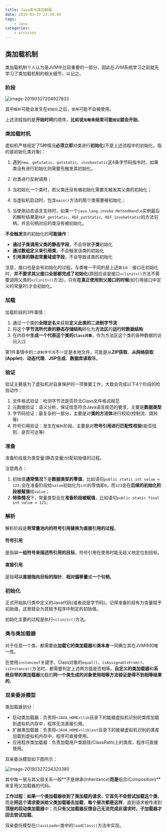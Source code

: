 ```yaml
---
title: Java类与类加载器
date: 2019-03-27 23:54:46
tags:
    - Java
categories:
    - archives
---
```


## 类加载机制

类加载机制个人认为是JVM中比较重要的一部分，因此在JVM系统学习之前就先学习了类加载机制的相关细节，以记之。

### 阶段

![image-20190327204927833](/images/类加载机制.png)

其中`解析`可能会发生在`初始化`之后，`使用`可能不会被使用。

上述流程指的是**开始时间**的顺序，**比如说`加载`未结束可能`验证`就会开始**。

### 类加载时机

虚拟机严格规定了5种情况**必须立即**对类进行**初始化**(不是上述流程中的初始化，指的是初始化类对象)：

1. 遇到`new`、`getstatic`、`putstatic`、`invokestatic`这4条字节码指令时，如果类没有进行初始化则需要先触发其初始化。

2. 对类进行反射调用；
3. 当初始化一个类时，若父类还没有被初始化需要先触发其父类的初始化；
4. 当虚拟机启动时，包含`main()`方法的那个类需要被初始化；
5. 当使用动态语言支持时，如果一个`java.lang.invoke.MethodHandle`实例最后的解析结果是`REF_getStatic`、`REF_putStatic`、`REF_invokeStatic`的方法句柄，并且句柄对应的类没有被初始化。

**不会触发**类的初始化的**可能操作**：

- **通过子类调用父类的静态字段**，不会导致**子类**初始化
- **通过数组定义来引用类**，不会触发该类的初始化
- **引用类的静态常量域或字段**，不会导致该类的初始化

注意，接口也是会有初始化的过程，与类唯一不同的是上述`第3点`：接口在初始化时，**并不要求其父接口全部都完成了初始化**(原因应该是接口`<clinit>()`方法不需要调用父类的`<clinit>()`方法)，只有**在真正使用到父接口的时候**(如引用接口中定义的常量时)才会初始化。

### 加载

加载阶段的3件事情：

1. 通过一个类的**全限定名**来获取**定义此类的二进制字节流**
2. 将这个**字节流所代表的静态存储结构**转化为**方法区**的**运行时数据结构**
3. 在内存中**生成一个代表这个类的`Class对象`**，作为方法区这个类的各种数据的访问入口

第1件事情中的`二进制字节流`不一定是本地文件，可能是从**ZIP获取**、**从网络获取(Applet)**、**动态代理**、**JSP生成**、**数据库读取**等。

### 验证

验证主要是为了虚拟机对自身保护的一项重要工作，大致会完成以下4个阶段的检验动作：

1. 文件格式验证：检测字节流是否符合Class文件格式规范
2. 元数据验证：语义分析，保证信息符合Java语言规范的要求，主要是**数据类型**
3. 字节码验证：最复杂的一部分，主要是对**类的方法体**进行校验(控制流、跳转等)
4. 符号引用验证：发生在`解析`阶段，主要是对**符号引用进行匹配性校验**(能否找到、是否可达等)

### 准备

准备阶段是为类变量(静态变量)分配初始值的过程。

注意两点：

1. 初始值**通常情况**下是**数据类型的零值**，比如语句`public static int value = 123;`会在准备阶段给`value`初始化为`int`的零值即`0`，而`123`会在**后续的初始化阶段被赋值**给`value`；
2. **特殊情况**下，常量类型会在**准备阶段被赋值**，比如语句`public static final int value = 123;`

### 解析

解析阶段是**将常量池内的符号引用替换为直接引用的过程**。

#### 符号引用

是指**以一组符号来描述所引用的目标**，符号引用在使用时能无歧义地定位到目标。

#### 直接引用

是指**可以直接指向目标的指针**、**相对偏移量**或**一个句柄**。

### 初始化

正式开始执行类中定义的Java代码(或者说是字节码)。记得准备阶段有为变量赋予初始值，这里就会为其赋予程序中制定的初始值。

初始化主要的过程是执行`<clinit>()`方法。

### 类与类加载器

对于任意一个类，都需要由**加载它的类加载器**和**类本身**一同确立其在JVM中的唯一性。

在使用`instanceof`关键字、Class对象的`equal()`、`isAssignableFrom()`、`isInstance()`方法时，都需要判定上述两方面是否相等。**自定义的类加载器**和**系统自带的类加载器**加载的**同一个类生成的对象使用相等方法验证是得不到相等结果的**。

### 双亲委派模型

类加载器划分：

- 启动类加载器：负责将`<JAVA_HOME>\lib`目录下的能被虚拟机识别的类库加载到虚拟机内存中，程序无法直接引用。
- 扩展类加载器：负责将`<JAVA_HOME>\lib\ext`目录下的能被虚拟机识别的类库加载到虚拟机内存中，程序可直接使用。
- 应用程序类加载器：负责加载用户类路径(ClassPath)上的类库，程序可直接使用。

双亲委派模型如下图所示：

![image-20190327234320380](/images/双亲委派模型.png)

其中每一层与其父层关系一般**不是继承(Inheritance)**而是**组合(Composition)**来复用父加载器的代码。

**工作过程：**如果一个类加载器收到了类加载的请求，它**首先不会尝试加载这个类**，而是**把这个请求委派给父类加载器去加载**，**每个层次都是这样**，直到请求被传递到**顶层的启动类加载器**中；而**只有父加载器反馈自己无法完成此请求时，子加载器才回去尝试加载**。

双亲委托模型在`ClassLoader`类中的`loadClass()`方法中实现。
